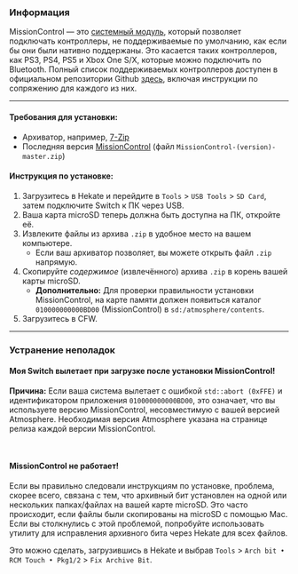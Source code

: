 ### **Информация**

MissionControl — это [системный модуль](index.md#terminologies), который позволяет подключать контроллеры, не поддерживаемые по умолчанию, как если бы они были нативно поддержаны. Это касается таких контроллеров, как PS3, PS4, PS5 и Xbox One S/X, которые можно подключить по Bluetooth. Полный список поддерживаемых контроллеров доступен в официальном репозитории Github [здесь](https://github.com/ndeadly/MissionControl), включая инструкции по сопряжению для каждого из них.

-----

#### Требования для установки:
- Архиватор, например, [7-Zip](https://www.7-zip.org/)
- Последняя версия [MissionControl](https://github.com/ndeadly/MissionControl/releases) (файл `MissionControl-(version)-master.zip`)

#### Инструкция по установке:
1. Загрузитесь в Hekate и перейдите в `Tools` > `USB Tools` > `SD Card`, затем подключите Switch к ПК через USB.
2. Ваша карта microSD теперь должна быть доступна на ПК, откройте её.
3. Извлеките файлы из архива `.zip` в удобное место на вашем компьютере.
    - Если ваш архиватор позволяет, вы можете открыть файл `.zip` напрямую.
4. Скопируйте *содержимое* (извлечённого) архива `.zip` в корень вашей карты microSD.
    - **Дополнительно:** Для проверки правильности установки MissionControl, на карте памяти должен появиться каталог `010000000000BD00` (MissionControl) в `sd:/atmosphere/contents`.
5. Загрузитесь в CFW.

-----

### **Устранение неполадок**

#### **Моя Switch вылетает при загрузке после установки MissionControl!**

**Причина:** Если ваша система вылетает с ошибкой `std::abort (0xFFE)` и идентификатором приложения `010000000000BD00`, это означает, что вы используете версию MissionControl, несовместимую с вашей версией Atmosphere. Необходимая версия Atmosphere указана на странице релиза каждой версии MissionControl.

&nbsp;

#### **MissionControl не работает!**

Если вы правильно следовали инструкциям по установке, проблема, скорее всего, связана с тем, что архивный бит установлен на одной или нескольких папках/файлах на вашей карте microSD. Это часто происходит, если файлы были скопированы на microSD с помощью Mac. Если вы столкнулись с этой проблемой, попробуйте использовать утилиту для исправления архивного бита через Hekate для всех файлов.

Это можно сделать, загрузившись в Hekate и выбрав `Tools` > `Arch bit • RCM Touch • Pkg1/2` > `Fix Archive Bit`.